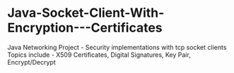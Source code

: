 # Java-Socket-Client-With-Encryption---Certificates
Java Networking Project - Security implementations with tcp socket clients
Topics include - X509 Certificates, Digital Signatures, Key Pair, Encrypt/Decrypt
